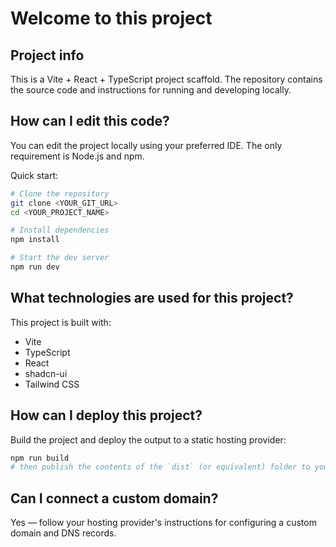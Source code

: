 # Welcome to this project

## Project info

This is a Vite + React + TypeScript project scaffold. The repository contains the source code and instructions for running and developing locally.

## How can I edit this code?

You can edit the project locally using your preferred IDE. The only requirement is Node.js and npm.

Quick start:

```sh
# Clone the repository
git clone <YOUR_GIT_URL>
cd <YOUR_PROJECT_NAME>

# Install dependencies
npm install

# Start the dev server
npm run dev
```

## What technologies are used for this project?

This project is built with:

- Vite
- TypeScript
- React
- shadcn-ui
- Tailwind CSS

## How can I deploy this project?

Build the project and deploy the output to a static hosting provider:

```sh
npm run build
# then publish the contents of the `dist` (or equivalent) folder to your host
```

## Can I connect a custom domain?

Yes — follow your hosting provider's instructions for configuring a custom domain and DNS records.
